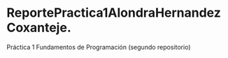 # ReportePractica1AlondraHernandezCoxanteje.
Práctica 1 Fundamentos de Programación (segundo repositorio)
